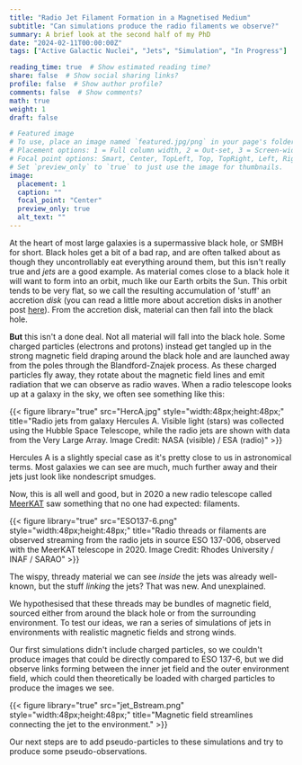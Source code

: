 ```yaml
---
title: "Radio Jet Filament Formation in a Magnetised Medium"
subtitle: "Can simulations produce the radio filaments we observe?"
summary: A brief look at the second half of my PhD
date: "2024-02-11T00:00:00Z"
tags: ["Active Galactic Nuclei", "Jets", "Simulation", "In Progress"]

reading_time: true  # Show estimated reading time?
share: false  # Show social sharing links?
profile: false  # Show author profile?
comments: false  # Show comments?
math: true
weight: 1
draft: false

# Featured image
# To use, place an image named `featured.jpg/png` in your page's folder.
# Placement options: 1 = Full column width, 2 = Out-set, 3 = Screen-width
# Focal point options: Smart, Center, TopLeft, Top, TopRight, Left, Right, BottomLeft, Bottom, BottomRight
# Set `preview_only` to `true` to just use the image for thumbnails.
image:
  placement: 1
  caption: ""
  focal_point: "Center"
  preview_only: true
  alt_text: ""
---
```


At the heart of most large galaxies is a supermassive black hole, or SMBH for short. Black holes get a bit of a bad rap, and are often talked about as though they uncontrollably eat everything around them, but this isn't really true and *jets* are a good example. As material comes close to a black hole it will want to form into an orbit, much like our Earth orbits the Sun. This orbit tends to be very flat, so we call the resulting accumulation of 'stuff' an accretion *disk* (you can read a little more about accretion disks in another post [here](https://www.paytonelyce.com/project/accretion/)). From the accretion disk, material can then fall into the black hole.

**But** this isn't a done deal. Not all material will fall into the black hole. Some charged particles (electrons and protons) instead get tangled up in the strong magnetic field draping around the black hole and are launched away from the poles through the Blandford-Znajek process. As these charged particles fly away, they rotate about the magnetic field lines and emit radiation that we can observe as radio waves. When a radio telescope looks up at a galaxy in the sky, we often see something like this:

{{< figure library="true" src="HercA.jpg" style="width:48px;height:48px;" title="Radio jets from galaxy Hercules A. Visible light (stars) was collected using the Hubble Space Telescope, while the radio jets are shown with data from the Very Large Array. Image Credit: NASA (visible) / ESA (radio)" >}}

Hercules A is a slightly special case as it's pretty close to us in astronomical terms. Most galaxies we can see are much, much further away and their jets just look like nondescript smudges.

Now, this is all well and good, but in 2020 a new radio telescope called [MeerKAT]() saw something that no one had expected: filaments.

{{< figure library="true" src="ESO137-6.png" style="width:48px;height:48px;" title="Radio threads or filaments are observed streaming from the radio jets in source ESO 137-006, observed with the MeerKAT telescope in 2020. Image Credit: Rhodes University / INAF / SARAO" >}}

The wispy, thready material we can see *inside* the jets was already well-known, but the stuff *linking* the jets? That was new. And unexplained.

We hypothesised that these threads may be bundles of magnetic field, sourced either from around the black hole or from the surrounding environment. To test our ideas, we ran a series of simulations of jets in environments with realistic magnetic fields and strong winds.

Our first simulations didn't include charged particles, so we couldn't produce images that could be directly compared to ESO 137-6, but we did observe links forming between the inner jet field and the outer environment field, which could then theoretically be loaded with charged particles to produce the images we see.

{{< figure library="true" src="jet_Bstream.png" style="width:48px;height:48px;" title="Magnetic field streamlines connecting the jet to the environment." >}}

Our next steps are to add pseudo-particles to these simulations and try to produce some pseudo-observations.

